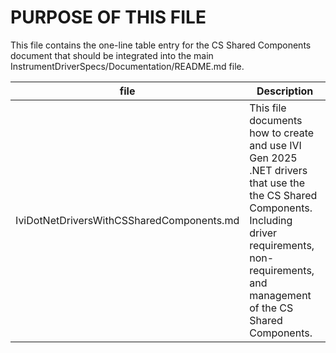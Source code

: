 # PURPOSE OF THIS FILE

This file contains the one-line table entry for the CS Shared Components document that should be integrated into the main InstrumentDriverSpecs/Documentation/README.md file.

| file | Description |
| ---- | ----------- |
| IviDotNetDriversWithCSSharedComponents.md | This file documents how to create and use IVI Gen 2025 .NET drivers that use the the CS Shared Components.  Including driver requirements, non-requirements, and management of the CS Shared Components. |
